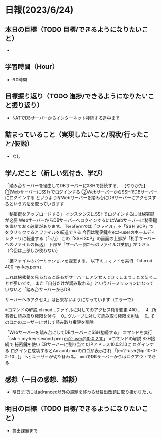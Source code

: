 # 日報(2023/6/24)

## 本日の目標（TODO 目標/できるようになりたいこと）

- 

## 学習時間（Hour）
- 6.0時間

## 目標振り返り（TODO 進捗/できるようになりたいこと振り返り）
- NATでDBサーバーからインターネット接続する途中まで

## 詰まっていること（実現したいこと/現状/行ったこと/仮説）

- なし


## 学んだこと（新しい気付き、学び）

「踏み台サーバーを経由してDBサーバーにSSHで接続する」
【やりかた】
①WebサーバーにSSｈでログインする
②WebサーバーからSSHでDBサーバーにログインする
というようなWebサーバーを踏み台にDBサーバーにアクセスするという方法を取っていきます

「秘密鍵をアップロードする」
インスタンスにSSHでログインするには秘密鍵が必要
WebサーバーからDBサーバーへログインするにはWebサーバーに秘密鍵を置いておく必要があります。
TeraTermでは「ファイル」→「SSＨ SCP」でをクリックするとファイルを転送できる
今回は秘密鍵をec2-userのホームディレクトリに転送する（「~/」）
この「SSH SCP」の画面の上部が「相手サーバーへのファイルの転送」
下部が「サーバー側からのファイルの受信」ができる（今回は上部しか使わない）

「鍵ファイルのパーミッションを変更する」
以下のコマンドを実行
「chmod 400 my-key.pem」

これは秘密鍵を見られると誰もがサーバーにアクセスできてしまうことを防ぐことが狙いです。
また『自分だけが読み取れる』というパーミッションになっていないと「踏み台サーバーからDB

サーバーへのアクセス』は出来ないようになっています（エラーで）

※コマンドの解説
chmod…ファイルに対してのアクセス権を変更
400…
　4…所有者に読み取り権限を付与
　0…グループに対して読み取り権限を削除
　0…そのほかのユーザーに対して読み取り権限を削除

「Webサーバーを踏み台にしてDBサーバーにSSH接続する」
コマンドを実行
「ssh -i my-key-second.pem ec2-user@10.0.2.10」
※コマンドの解説
SSH接続で 秘密鍵を使い DBサーバーに割り当てたIPアドレス10.0.2.10に
ログインする
ログインに成功するとAmaonLinuxのロゴが表示され
「[ec2-user@ip-10-0-2-10 ~]」へとユーザーが切り替わる。
exitでDBサーバーからはログアウトできる

## 感想（一日の感想、雑談）
- 明日までにはadvanced以外の課題を終わらせ提出改題に取り掛かりたい。
## 明日の目標（TODO 目標/できるようになりたいこと）

- 提出課題まで